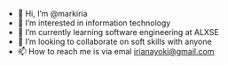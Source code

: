 - 👋 Hi, I’m @markiria
- 👀 I’m interested in information technology
- 🌱 I’m currently learning software engineering at ALXSE
- 💞️ I’m looking to collaborate on soft skills with anyone
- 📫 How to reach me is via emal irianayoki@gmail.com

<!---
markiria/markiria is a ✨ special ✨ repository because its `README.md` (this file) appears on your GitHub profile.
You can click the Preview link to take a look at your changes.
--->
